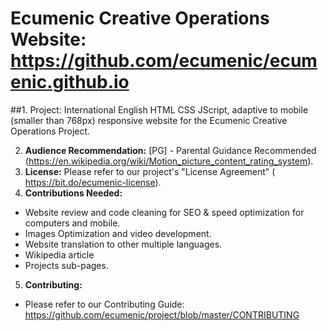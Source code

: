 # Ecumenic Creative Operations Website: https://github.com/ecumenic/ecumenic.github.io

##1. Project: 
International English HTML CSS JScript, adaptive to mobile (smaller than 768px) responsive website for the Ecumenic Creative Operations Project.

2. **Audience Recommendation:** [PG] - Parental Guidance Recommended (https://en.wikipedia.org/wiki/Motion_picture_content_rating_system).
3. **License:** Please refer to our project's "License Agreement" (
https://bit.do/ecumenic-license).
4. **Contributions Needed:**
- Website review and code cleaning for SEO & speed optimization for computers and mobile.
- Images Optimization and video development.
- Website translation to other multiple languages.
- Wikipedia article
- Projects sub-pages.
5. **Contributing:**
- Please refer to our Contributing Guide:
https://github.com/ecumenic/project/blob/master/CONTRIBUTING
